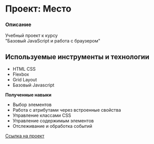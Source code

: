 # Проект: Место

### Описание
Учебный проект к курсу  
"Базовый JavaScript и работа с браузером"

## Используемые инструменты и технологии
* HTML CSS
* Flexbox
* Grid Layout
* Базовый Javascript

**Полученные навыки**
* Выбор элементов
* Работа с атрибутами через встроенные свойства
* Управление классами CSS
* Управление содержимым элементов
* Отслеживание и обработка событий

[Ссылка на проект](https://samoshiny.github.io/mesto/)
